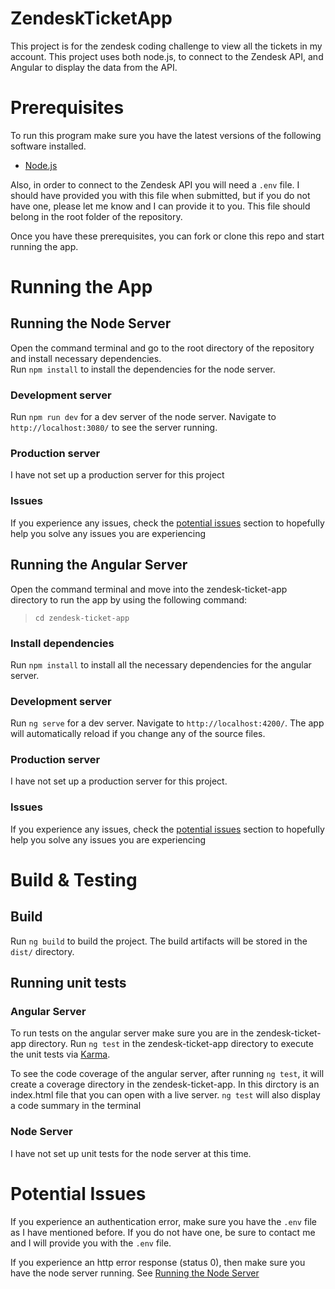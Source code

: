# ZendeskTicketApp
This project is for the zendesk coding challenge to view all the tickets
in my account. This project uses both node.js, to connect to the Zendesk API,
and Angular to display the data from the API.

# Prerequisites
To run this program make sure you have the latest versions of the following software installed.

- [Node.js](https://nodejs.org/en/download/)

Also, in order to connect to the Zendesk API you will need a `.env` file. I should have provided you with this file when submitted, but if you do not have one, please let me know and I can provide it to you. This file should belong in the root folder of the repository.

Once you have these prerequisites, you can fork or clone this repo and start running the app.

# Running the App

## Running the Node Server
Open the command terminal and go to the root directory of the repository and install necessary dependencies.  
Run `npm install` to install the dependencies for the node server.

### Development server
Run `npm run dev` for a dev server of the node server. Navigate to `http://localhost:3080/` to see the server running.

### Production server

I have not set up a production server for this project

### Issues
If you experience any issues, check the [potential issues](#potential-issues) section to hopefully help you solve any issues you are experiencing

## Running the Angular Server
Open the command terminal and move into the zendesk-ticket-app directory to run the app by using the following command:
>`cd zendesk-ticket-app`
### Install dependencies
Run `npm install` to install all the necessary dependencies for the angular server.

### Development server

Run `ng serve` for a dev server. Navigate to `http://localhost:4200/`. The app will automatically reload if you change any of the source files. 

### Production server

I have not set up a production server for this project.

### Issues
If you experience any issues, check the [potential issues](#potential-issues) section to hopefully help you solve any issues you are experiencing

# Build & Testing
## Build

Run `ng build` to build the project. The build artifacts will be stored in the `dist/` directory.

## Running unit tests

### Angular Server

To run tests on the angular server make sure you are in the zendesk-ticket-app directory. Run `ng test` in the zendesk-ticket-app directory to execute the unit tests via [Karma](https://karma-runner.github.io).

To see the code coverage of the angular server, after running `ng test`, it will create a coverage directory in the zendesk-ticket-app. In this dirctory is an index.html file that you can open with a live server. `ng test` will also display a code summary in the terminal

### Node Server

I have not set up unit tests for the node server at this time.

# Potential Issues
If you experience an authentication error, make sure you have the `.env` file as I have mentioned before. If you do not have one, be sure to contact me and I will provide you with the `.env` file.

If you experience an http error response (status 0), then make sure you have the node server running. See [Running the Node Server](#running-the-node-server)
